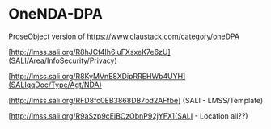 # OneNDA-DPA
ProseObject version of https://www.claustack.com/category/oneDPA 



[http://lmss.sali.org/R8hJCf4Ih6iuFXsxeK7e6zU](SALI/Area/InfoSecurity/Privacy)

[http://lmss.sali.org/R8KyMVnE8XDipRREHWb4UYH](SALIqqDoc/Type/Agt/NDA)

[http://lmss.sali.org/RFD8fc0EB3868DB7bd2AFfbe] (SALI - LMSS/Template)

[http://lmss.sali.org/R9aSzp9cEiBCzObnP92jYFX](SALI - Location all??)

